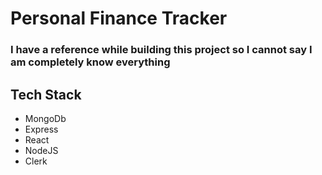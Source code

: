# Personal Finance Tracker

### I have a reference while building this project so I cannot say I am completely know everything

## Tech Stack

- MongoDb
- Express
- React
- NodeJS
- Clerk